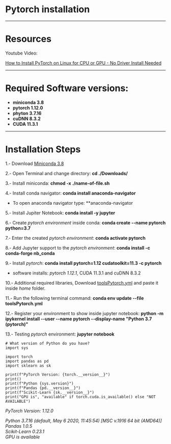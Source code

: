 # Pytorch installation

---

# Resources

Youtube Video:

[How to Install PyTorch on Linux for CPU or GPU - No Driver Install Needed](https://www.youtube.com/watch?v=YTvVxYneu7w)

---

# Required Software versions:

+ **miniconda 3.8**
+ **pytorch 1.12.0**
+ **phyton 3.7.16**
+ **cuDNN	8.3.2**
+ **CUDA 11.3.1**

---

# Installation Steps

1.- Download [Miniconda 3.8](https://docs.conda.io/en/latest/miniconda.html)

2.- Open Terminal and change directory: **cd ./Downloads/**

3.- Install miniconda: **chmod -x ./name-of-file.sh**

4.- Install conda navigator: **conda install anaconda-navigator**
 
 + To open anaconda navigator type: **anaconda-navigator

5.- Install Jupiter Notebook: **conda install -y jupyter**

6.- Create *pytorch environment* inside conda: **conda create --name pytorch python=3.7**

7.- Enter the created *pytorch environment*: **conda activate pytorch**

8.- Add Jupyter support to the *pytorch environment*: **conda install -c conda-forge nb_conda**

9.- Install *pytorch*: **conda install pytorch=1.12 cudatoolkit=11.3 -c pytorch**

+ software installs: *pytorch 1.12.1*, CUDA 11.3.1 and cuDNN 8.3.2

10.- Additional required libraries, Download [toolsPytorch.yml](https://raw.githubusercontent.com/brainnlabs/Pytorch-installation/main/toolsPytorch.yml) and paste it inside *home* folder.

11.- Run the following terminal command: **conda env update --file toolsPytorch.yml** 

12.- Register your environment to show inside jupyter notebook: **python -m ipykernel install --user --name pytorch --display-name "Python 3.7 (pytorch)"**

13.- Testing *pytorch* environment: **jupyter notebook**

```
# What version of Python do you have?
import sys

import torch
import pandas as pd
import sklearn as sk

print(f"PyTorch Version: {torch.__version__}")
print()
print(f"Python {sys.version}")
print(f"Pandas {pd.__version__}")
print(f"Scikit-Learn {sk.__version__}")
print("GPU is", "available" if torch.cuda.is_available() else "NOT AVAILABLE")
```

*PyTorch Version: 1.12.0*  

*Python 3.7.16 (default, May  6 2020, 11:45:54) [MSC v.1916 64 bit (AMD64)]*  
*Pandas 1.0.5*  
*Scikit-Learn 0.23.1*  
*GPU is available*
